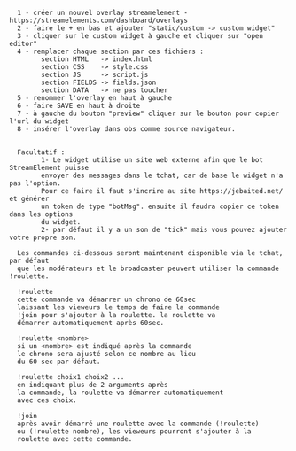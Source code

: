       1 - créer un nouvel overlay streamelement - https://streamelements.com/dashboard/overlays
      2 - faire le + en bas et ajouter "static/custom -> custom widget"
      3 - cliquer sur le custom widget à gauche et cliquer sur "open editor"
      4 - remplacer chaque section par ces fichiers :
            section HTML   -> index.html
            section CSS    -> style.css
            section JS     -> script.js
            section FIELDS -> fields.json
            section DATA   -> ne pas toucher
      5 - renommer l'overlay en haut à gauche 
      6 - faire SAVE en haut à droite 
      7 - à gauche du bouton "preview" cliquer sur le bouton pour copier l'url du widget
      8 - insérer l'overlay dans obs comme source navigateur.


      Facultatif :
            1- Le widget utilise un site web externe afin que le bot StreamElement puisse
            envoyer des messages dans le tchat, car de base le widget n'a pas l'option.
            Pour ce faire il faut s'incrire au site https://jebaited.net/ et générer
            un token de type "botMsg". ensuite il faudra copier ce token dans les options 
            du widget.
            2- par défaut il y a un son de "tick" mais vous pouvez ajouter votre propre son.

      Les commandes ci-dessous seront maintenant disponible via le tchat, par défaut 
      que les modérateurs et le broadcaster peuvent utiliser la commande !roulette.

      !roulette 
      cette commande va démarrer un chrono de 60sec
      laissant les vieweurs le temps de faire la commande
      !join pour s'ajouter à la roulette. la roulette va
      démarrer automatiquement après 60sec.

      !roulette <nombre>
      si un <nombre> est indiqué après la commande
      le chrono sera ajusté selon ce nombre au lieu 
      du 60 sec par défaut.

      !roulette choix1 choix2 ... 
      en indiquant plus de 2 arguments après
      la commande, la roulette va démarrer automatiquement
      avec ces choix.

      !join
      après avoir démarré une roulette avec la commande (!roulette)
      ou (!roulette nombre), les vieweurs pourront s'ajouter à la
      roulette avec cette commande.

